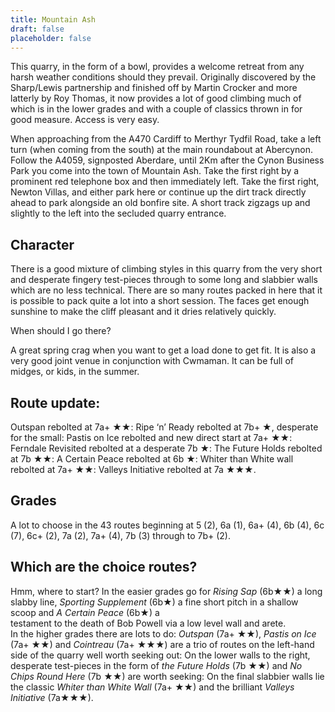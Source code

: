 ```yaml
---
title: Mountain Ash
draft: false
placeholder: false
---
```




This quarry, in the form of a bowl, provides a welcome retreat from any harsh weather conditions should they prevail. Originally discovered by the Sharp/Lewis partnership and finished off by Martin Crocker and more latterly by Roy Thomas, it now provides a lot of good climbing much of which is in the lower grades and with a couple of classics thrown in for good measure. Access is very easy.

When approaching from the A470 Cardiff to Merthyr Tydfil Road, take a left turn (when coming from the south) at the main roundabout at Abercynon. Follow the A4059, signposted Aberdare, until 2Km after the Cynon Business Park you come into the town of Mountain Ash. Take the first right by a prominent red telephone box and then immediately left. Take the first right, Newton Villas, and either park here or continue up the dirt track directly ahead to park alongside an old bonfire site. A short track zigzags up and slightly to the left into the secluded quarry entrance.

## Character

There is a good mixture of climbing styles in this quarry from the very short and desperate fingery test-pieces through to some long and slabbier walls which are no less technical. There are so many routes packed in here that it is possible to pack quite a lot into a short session. The faces get enough sunshine to make the cliff pleasant and it dries relatively quickly.

When should I go there?

A great spring crag when you want to get a load done to get fit. It is also a very good joint venue in conjunction with Cwmaman. It can be full of midges, or kids, in the summer.

## Route update:

Outspan rebolted at 7a+ ★★: Ripe ‘n’ Ready rebolted at 7b+ ★, desperate for the small: Pastis on Ice rebolted and new direct start at 7a+ ★★: Ferndale Revisited rebolted at a desperate 7b ★: The Future Holds rebolted at 7b ★★: A Certain Peace rebolted at 6b ★: Whiter than White wall rebolted at 7a+ ★★: Valleys Initiative rebolted at 7a ★★★.

## Grades

A lot to choose in the 43 routes beginning at 5 (2), 6a (1), 6a+ (4), 6b (4), 6c (7), 6c+ (2), 7a (2), 7a+ (4), 7b (3) through to 7b+ (2).

## Which are the choice routes?

Hmm, where to start? In the easier grades go for _Rising Sap_ (6b★★) a long slabby line, _Sporting Supplement_ (6b★) a fine short pitch in a shallow scoop and _A Certain Peace_ (6b★) a  
testament to the death of Bob Powell via a low level wall and arete.  
In the higher grades there are lots to do: _Outspan_ (7a+ ★★), _Pastis on Ice_ (7a+ ★★) and _Cointreau_ (7a+ ★★★) are a trio of routes on the left-hand side of the quarry well worth seeking out: On the lower walls to the right, desperate test-pieces in the form of _the Future Holds_ (7b ★★) and _No Chips Round Here_ (7b ★★) are worth seeking: On the final slabbier walls lie the classic _Whiter than White Wall_ (7a+ ★★) and the brilliant _Valleys Initiative_ (7a★★★).